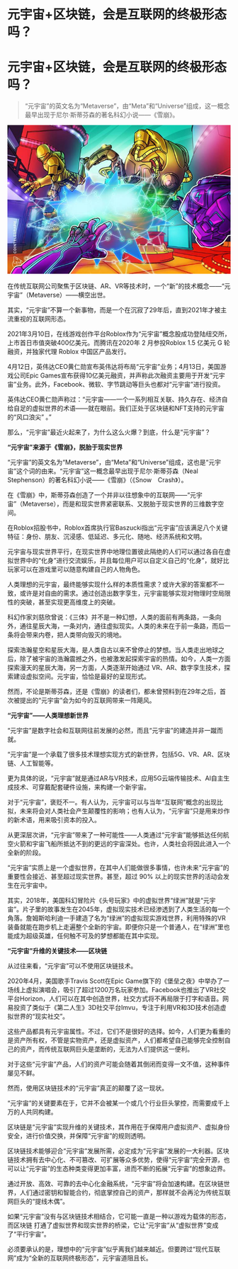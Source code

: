 # 元宇宙+区块链，会是互联网的终极形态吗？


# 元宇宙+区块链，会是互联网的终极形态吗？

> “元宇宙”的英文名为“Metaverse”，由“Meta”和“Universe”组成，这一概念最早出现于尼尔·斯蒂芬森的著名科幻小说——《雪崩》。

![1](68461316348.jpg)

在传统互联网公司聚焦于区块链、AR、VR等技术时，一个“新”的技术概念——“元宇宙”（Metaverse）——横空出世。

其实，“元宇宙”不算一个新事物，而是一个在沉寂了29年后，直到2021年才被主流重视的互联网形态。

2021年3月10日，在线游戏创作平台Roblox作为“元宇宙”概念股成功登陆纽交所，上市首日市值突破400亿美元。而腾讯在2020年 2 月参投Roblox 1.5 亿美元 G 轮融资，并独家代理 Roblox 中国区产品发行。

4月12日，英伟达CEO黄仁勋宣布英伟达将布局“元宇宙”业务；4月13日，美国游戏公司Epic Games宣布获得10亿美元融资，并声称此次融资主要用于开发“元宇宙”业务。此外，Facebook、微软、字节跳动等巨头也都对“元宇宙”进行投资。

英伟达CEO黄仁勋声称过：“元宇宙——一个一系列相互关联、持久存在、经济自给自足的虚拟世界的术语——就在眼前。我们正处于区块链和NFT支持的元宇宙的“风口浪尖” 。”

那么，“元宇宙”最近火起来了，为什么这么火爆？到底，什么是“元宇宙”？

**“元宇宙”来源于《雪崩》，脱胎于现实世界**

“元宇宙”的英文名为“Metaverse”，由“Meta”和“Universe”组成，这也是“元宇宙”这个词的由来。“元宇宙”这一概念最早出现于尼尔·斯蒂芬森（Neal　Stephenson）的著名科幻小说——《雪崩》（《Snow　Crash》）。

在《雪崩》中，斯蒂芬森创造了一个并非以往想象中的互联网——“元宇宙”（Metaverse），而是和现实世界紧密联系、又脱胎于现实世界的三维数字空间。

在Roblox招股书中，Roblox首席执行官Baszucki指出“元宇宙”应该满足八个关键特征：身份、朋友、沉浸感、低延迟、多元化、随地、经济系统和文明。

元宇宙与现实世界平行，在现实世界中地理位置彼此隔绝的人们可以通过各自在虚拟世界中的“化身”进行交流娱乐，并且每位用户可以自定义自己的“化身”，就好比玩家可以在游戏里可以随意构建自己的人物角色。

人类理想的元宇宙，最终能够实现什么样的本质性需求？或许大家的答案都不一致，或许是对自由的需求。通过创造出数字孪生，元宇宙能够实现对物理时空局限性的突破，甚至实现更高维度上的突破。

科幻作家刘慈欣曾说：《三体》并不是一种幻想，人类的面前有两条路，一条向外，通往星辰大海，一条对内，通往虚拟现实。人类的未来在于前一条路，而后一条将会带来内卷，把人类带向毁灭的境地。

探索浩瀚星空和星辰大海，是人类自古以来不曾停止的梦想。当人类走出地球之后，除了被宇宙的浩瀚震撼之外，也被激发起探索宇宙的热情。如今，人类一方面探索漫天的星辰大海，另一方面，人类逐渐开始通过 VR、AR、数字孪生技术，探索建设虚拟空间。元宇宙，恰恰是最好的呈现形式。

然而，不论是斯蒂芬森，还是《雪崩》的读者们，都未曾预料到在29年之后，首次被提出的“元宇宙”会为如今的互联网带来一阵飓风。

**“元宇宙”——人类理想新世界**

“元宇宙”是数字社会和互联网往前发展的必然，而且“元宇宙”的建造并非一蹴而就。

“元宇宙”是一个承载了很多技术理想实现方式的新世界，包括5G、VR、AR、区块链、人工智能等。

更为具体的说，“元宇宙”就是通过AR与VR技术，应用5G云端传输技术、AI自主生成技术、可穿戴配套硬件设施，来构建一个新宇宙。

对于“元宇宙”，褒贬不一。有人认为，元宇宙可以与当年“互联网”概念的出现比拟，未来将会对人类社会产生颠覆性的影响；也有人认为，“元宇宙”只是用来炒作的新术语，用来吸引资本的投入。

从更深层次讲，“元宇宙”带来了一种可能性——人类通过“元宇宙”能够抵达任何航空火箭和宇宙飞船所抵达不到的更远的宇宙深处。也许，人类社会将因此进入一个全新的阶段。

“元宇宙”实质上是一个虚拟世界，在其中人们能做很多事情，也许未来“元宇宙”的重要性会接近、甚至超过现实世界。甚至，超过 90% 以上的现实世界的活动会发生在元宇宙中。

其实，2018年，美国科幻冒险片《头号玩家》中的虚拟世界“绿洲”就是“元宇宙”。片子里的故事发生在2045年，虚拟现实技术已经渗透到了人类生活的每一个角落。詹姆斯哈利迪一手建造了名为“绿洲”的虚拟现实游戏世界，利用特殊的VR装备就能在跑步机上走遍整个全新的宇宙。即便你只是一个普通人，在“绿洲”里也能成为超级英雄，任何触不可及的梦想都能在其中实现。

**“元宇宙”升维的关键技术——区块链**

从过往来看，“元宇宙”可以不使用区块链技术。

2020年4月，美国歌手Travis Scott在Epic Game旗下的《堡垒之夜》中举办了一场线上虚拟演唱会，吸引了超过1200万名玩家参加。Facebook也推出了VR社交平台Horizon，人们可以在其中创造世界，社交方式将不再局限于打字和语音。网易投资了类似于《第二人生》3D社交平台Imvu，专注于利用VR和3D技术创造虚拟世界的“现实社交”。

这些产品都具有元宇宙属性。不过，它们不是很好的选择。如今，人们更为看重的是资产所有权，不管是实物资产，还是虚拟资产，人们都希望自己能够完全控制自己的资产，而传统互联网巨头是垄断的，无法为人们提供这一便利。

对于这些“元宇宙”产品，人们的资产可能会随着其倒闭而变得一文不值，这种事件屡见不鲜。

然而，使用区块链技术的“元宇宙”真正的颠覆了这一现状。

“元宇宙”的关键要素在于，它并不会被某一个或几个行业巨头掌控，而需要成千上万的人共同构建。

区块链是“元宇宙”实现升维的关键技术，其作用在于保障用户虚拟资产、虚拟身份安全，进行价值交换，并保障“元宇宙”的规则透明。

区块链技术能够迎合“元宇宙”发展所需，必定成为“元宇宙”发展的一大利器。区块链技术拥有去中心化、不可篡改、可扩展等众多优势，使得“元宇宙”完全开源，也可以让“元宇宙”的生态种类变得更加丰富，进而不断的拓展“元宇宙”的想象边界。

通过开放、高效、可靠的去中心化金融系统，“元宇宙”将会加速构建。在区块链世界，人们通过密钥和智能合约，彻底掌控自己的资产，那样就不会再沦为传统互联网巨头的“提线木偶”。

如果“元宇宙”没有与区块链技术相结合，它可能一直是一种以游戏为载体的形态，而区块链 打通了虚拟世界和现实世界的桥梁，它让“元宇宙”从“虚拟世界”变成了“平行宇宙”。

必须要承认的是，理想中的“元宇宙”似乎离我们越来越近。但要跨过“现代互联网”成为“全新的互联网终极形态”，元宇宙道阻且长。



